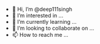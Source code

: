 - 👋 Hi, I’m @deep111singh
- 👀 I’m interested in ...
- 🌱 I’m currently learning ...
- 💞️ I’m looking to collaborate on ...
- 📫 How to reach me ...

<!---
deep111singh/deep111singh is a ✨ special ✨ repository because its `README.md` (this file) appears on your GitHub profile.
You can click the Preview link to take a look at your changes.
--->
